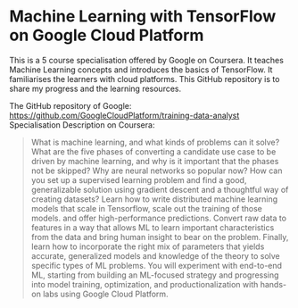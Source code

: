 # Machine Learning with TensorFlow on Google Cloud Platform

This is a 5 course specialisation offered by Google on Coursera. It teaches Machine Learning concepts and introduces the basics of TensorFlow. It familiarises the learners with cloud platforms. This GitHub repository is to share my progress and the learning resources.

The GitHub repository of Google: https://github.com/GoogleCloudPlatform/training-data-analyst
Specialisation Description on Coursera:

>What is machine learning, and what kinds of problems can it solve? What are the five phases of converting a candidate use case to be driven by machine learning, and why is it important that the phases not be skipped? Why are neural networks so popular now? How can you set up a supervised learning problem and find a good, generalizable solution using gradient descent and a thoughtful way of creating datasets? Learn how to write distributed machine learning models that scale in Tensorflow, scale out the training of those models. and offer high-performance predictions. Convert raw data to features in a way that allows ML to learn important characteristics from the data and bring human insight to bear on the problem. Finally, learn how to incorporate the right mix of parameters that yields accurate, generalized models and knowledge of the theory to solve specific types of ML problems. You will experiment with end-to-end ML, starting from building an ML-focused strategy and progressing into model training, optimization, and productionalization with hands-on labs using Google Cloud Platform.
